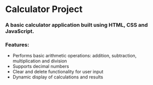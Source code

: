 # Calculator Project
### A basic calculator application built using HTML, CSS and JavaScript.
### Features:
- Performs basic arithmetic operations: addition, subtraction, multiplication and division
- Supports decimal numbers
- Clear and delete functionality for user input
- Dynamic display of calculations and results
